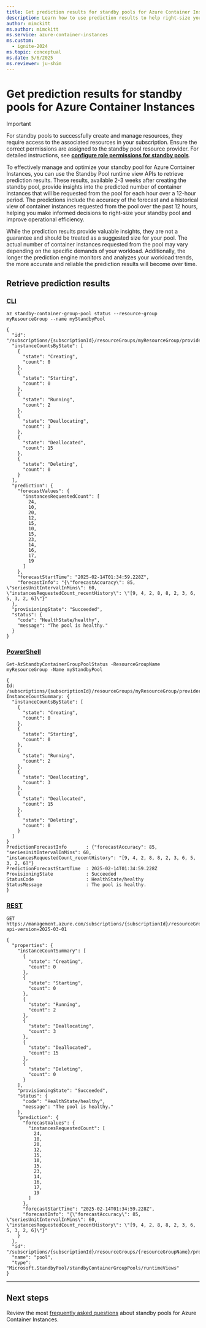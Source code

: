 ```yaml
---
title: Get prediction results for standby pools for Azure Container Instances
description: Learn how to use prediction results to help right-size your standby pools for Azure Container Instances.
author: mimckitt
ms.author: mimckitt
ms.service: azure-container-instances
ms.custom:
  - ignite-2024
ms.topic: conceptual
ms.date: 5/6/2025
ms.reviewer: ju-shim
---
```


# Get prediction results for standby pools for Azure Container Instances

> [!IMPORTANT]
> For standby pools to successfully create and manage resources, they require access to the associated resources in your subscription. Ensure the correct permissions are assigned to the standby pool resource provider. For detailed instructions, see **[configure role permissions for standby pools](container-instances-standby-pool-configure-permissions.md)**.

To effectively manage and optimize your standby pool for Azure Container Instances, you can use the Standby Pool runtime view APIs to retrieve prediction results. These results, available 2-3 weeks after creating the standby pool, provide insights into the predicted number of container instances that will be requested from the pool for each hour over a 12-hour period. The predictions include the accuracy of the forecast and a historical view of container instances requested from the pool over the past 12 hours, helping you make informed decisions to right-size your standby pool and improve operational efficiency.

While the prediction results provide valuable insights, they are not a guarantee and should be treated as a suggested size for your pool. The actual number of container instances requested from the pool may vary depending on the specific demands of your workload. Additionally, the longer the prediction engine monitors and analyzes your workload trends, the more accurate and reliable the prediction results will become over time.

## Retrieve prediction results

### [CLI](#tab/cli)

```azurecli
az standby-container-group-pool status --resource-group myResourceGroup --name myStandbyPool

{
  "id": "/subscriptions/{subscriptionId}/resourceGroups/myResourceGroup/providers/Microsoft.StandbyPool/standbyContainerGroupPools/myStandbyPool/runtimeViews/latest",
  "instanceCountsByState": [
    {
      "state": "Creating",
      "count": 0
    },
    {
      "state": "Starting",
      "count": 0
    },
    {
      "state": "Running",
      "count": 2
    },
    {
      "state": "Deallocating",
      "count": 3
    },
    {
      "state": "Deallocated",
      "count": 15
    },
    {
      "state": "Deleting",
      "count": 0
    }
  ],
  "prediction": {
    "forecastValues": {
      "instancesRequestedCount": [
        24,
        10,
        20,
        12,
        15,
        10,
        15,
        23,
        14,
        16,
        17,
        19
      ]
    },
    "forecastStartTime": "2025-02-14T01:34:59.228Z",
    "forecastInfo": "{\"forecastAccuracy\": 85, \"seriesUnitIntervalInMins\": 60, \"instancesRequestedCount_recentHistory\": \"[9, 4, 2, 8, 8, 2, 3, 6, 5, 3, 2, 6]\"}"
  },
  "provisioningState": "Succeeded",
  "status": {
    "code": "HealthState/healthy",
    "message": "The pool is healthy."
  }
}
```


### [PowerShell](#tab/powershell)

```azurepowershell
Get-AzStandbyContainerGroupPoolStatus -ResourceGroupName myResourceGroup -Name myStandbyPool

{
Id: /subscriptions/{subscriptionId}/resourceGroups/myResourceGroup/providers/Microsoft.StandbyPool/standbyContainerGroupPools/myStandbyPool/runtimeViews/latest
InstanceCountSummary: {
  "instanceCountsByState": [
    {
      "state": "Creating",
      "count": 0
    },
    {
      "state": "Starting",
      "count": 0
    },
    {
      "state": "Running",
      "count": 2
    },
    {
      "state": "Deallocating",
      "count": 3
    },
    {
      "state": "Deallocated",
      "count": 15
    },
    {
      "state": "Deleting",
      "count": 0
    }
  ]
}
PredictionForecastInfo       : {"forecastAccuracy": 85, "seriesUnitIntervalInMins": 60, "instancesRequestedCount_recentHistory": "[9, 4, 2, 8, 8, 2, 3, 6, 5, 3, 2, 6]"}
PredictionForecastStartTime  : 2025-02-14T01:34:59.228Z
ProvisioningState            : Succeeded
StatusCode                   : HealthState/healthy
StatusMessage                : The pool is healthy.
}
```


### [REST](#tab/rest)

```HTTP
GET https://management.azure.com/subscriptions/{subscriptionId}/resourceGroups/{resourceGroupName}/providers/Microsoft.StandbyPool/standbyContainerGroupPools/{standbyContainerPoolName}/runtimeViews/{runtimeView}?api-version=2025-03-01

{
  "properties": {
    "instanceCountSummary": [
      {
        "state": "Creating",
        "count": 0
      },
      {
        "state": "Starting",
        "count": 0
      },
      {
        "state": "Running",
        "count": 2
      },
      {
        "state": "Deallocating",
        "count": 3
      },
      {
        "state": "Deallocated",
        "count": 15
      },
      {
        "state": "Deleting",
        "count": 0
      }
    ],
    "provisioningState": "Succeeded",
    "status": {
      "code": "HealthState/healthy",
      "message": "The pool is healthy."
    },
    "prediction": {
      "forecastValues": {
        "instancesRequestedCount": [
          24,
          10,
          20,
          12,
          15,
          10,
          15,
          23,
          14,
          16,
          17,
          19
        ]
      },
      "forecastStartTime": "2025-02-14T01:34:59.228Z",
      "forecastInfo": "{\"forecastAccuracy\": 85, \"seriesUnitIntervalInMins\": 60, \"instancesRequestedCount_recentHistory\": \"[9, 4, 2, 8, 8, 2, 3, 6, 5, 3, 2, 6]\"}"
    }
  },
  "id": "/subscriptions/{subscriptionId}/resourceGroups/{resourceGroupName}/providers/Microsoft.StandbyPool/standbyContainerGroupPools/{standbyContainerPoolName}/runtimeViews/latest",
  "name": "pool",
  "type": "Microsoft.StandbyPool/standbyContainerGroupPools/runtimeViews"
}

```

---


## Next steps

Review the most [frequently asked questions](container-instances-standby-pool-faq.md) about standby pools for Azure Container Instances.